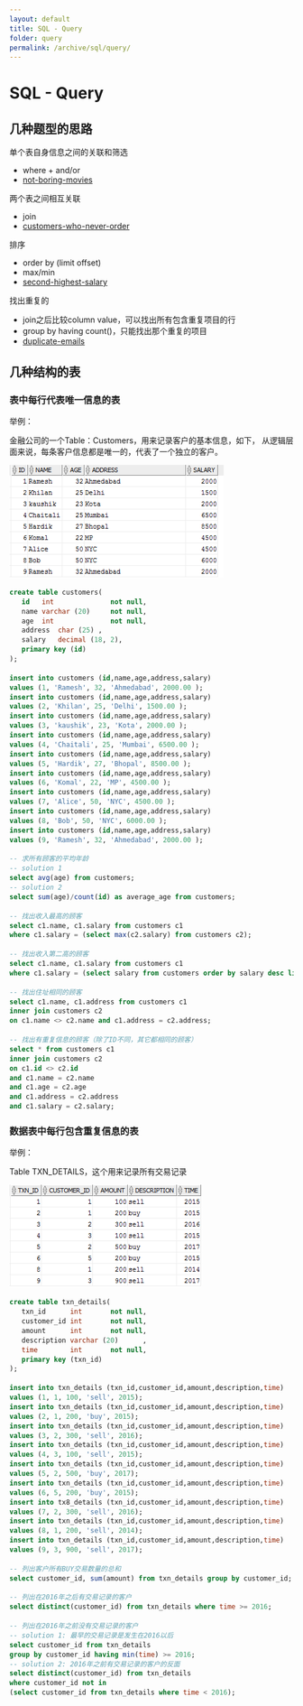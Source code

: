 ```yaml
---
layout: default
title: SQL - Query
folder: query
permalink: /archive/sql/query/
---
```


# SQL - Query

## 几种题型的思路

单个表自身信息之间的关联和筛选
- where + and/or
- [not-boring-movies](https://leetcode.com/problems/not-boring-movies/description/)

两个表之间相互关联
- join
- [customers-who-never-order](https://leetcode.com/problems/customers-who-never-order/description/)

排序
- order by (limit offset)
- max/min
- [second-highest-salary](https://leetcode.com/problems/second-highest-salary/description/)

找出重复的
- join之后比较column value，可以找出所有包含重复项目的行
- group by having count()，只能找出那个重复的项目
- [duplicate-emails](https://leetcode.com/problems/duplicate-emails/description/)

## 几种结构的表

### 表中每行代表唯一信息的表

举例：

金融公司的一个Table：Customers，用来记录客户的基本信息，如下，
从逻辑层面来说，每条客户信息都是唯一的，代表了一个独立的客户。

![sql-query-1](img/sql-query-1.png)

~~~ sql
create table customers(
   id   int              not null,
   name varchar (20)     not null,
   age  int              not null,
   address  char (25) ,
   salary   decimal (18, 2),       
   primary key (id)
);

insert into customers (id,name,age,address,salary)
values (1, 'Ramesh', 32, 'Ahmedabad', 2000.00 );
insert into customers (id,name,age,address,salary)
values (2, 'Khilan', 25, 'Delhi', 1500.00 );
insert into customers (id,name,age,address,salary)
values (3, 'kaushik', 23, 'Kota', 2000.00 );
insert into customers (id,name,age,address,salary)
values (4, 'Chaitali', 25, 'Mumbai', 6500.00 );
insert into customers (id,name,age,address,salary)
values (5, 'Hardik', 27, 'Bhopal', 8500.00 );
insert into customers (id,name,age,address,salary)
values (6, 'Komal', 22, 'MP', 4500.00 );
insert into customers (id,name,age,address,salary)
values (7, 'Alice', 50, 'NYC', 4500.00 );
insert into customers (id,name,age,address,salary)
values (8, 'Bob', 50, 'NYC', 6000.00 );
insert into customers (id,name,age,address,salary)
values (9, 'Ramesh', 32, 'Ahmedabad', 2000.00 );

-- 求所有顾客的平均年龄
-- solution 1
select avg(age) from customers;
-- solution 2
select sum(age)/count(id) as average_age from customers;

-- 找出收入最高的顾客
select c1.name, c1.salary from customers c1
where c1.salary = (select max(c2.salary) from customers c2);

-- 找出收入第二高的顾客
select c1.name, c1.salary from customers c1
where c1.salary = (select salary from customers order by salary desc limit 1 offset 1);

-- 找出住址相同的顾客
select c1.name, c1.address from customers c1
inner join customers c2
on c1.name <> c2.name and c1.address = c2.address;

-- 找出有重复信息的顾客（除了ID不同，其它都相同的顾客）
select * from customers c1
inner join customers c2
on c1.id <> c2.id
and c1.name = c2.name
and c1.age = c2.age
and c1.address = c2.address
and c1.salary = c2.salary;
~~~

### 数据表中每行包含重复信息的表

举例：

Table TXN_DETAILS，这个用来记录所有交易记录

![sql-query-2](img/sql-query-2.png)

~~~ sql
create table txn_details(
   txn_id      int       not null,
   customer_id int       not null,
   amount      int       not null,
   description varchar (20)      ,
   time        int       not null,
   primary key (txn_id)
);

insert into txn_details (txn_id,customer_id,amount,description,time)
values (1, 1, 100, 'sell', 2015);
insert into txn_details (txn_id,customer_id,amount,description,time)
values (2, 1, 200, 'buy', 2015);
insert into txn_details (txn_id,customer_id,amount,description,time)
values (3, 2, 300, 'sell', 2016);
insert into txn_details (txn_id,customer_id,amount,description,time)
values (4, 3, 100, 'sell', 2015);
insert into txn_details (txn_id,customer_id,amount,description,time)
values (5, 2, 500, 'buy', 2017);
insert into txn_details (txn_id,customer_id,amount,description,time)
values (6, 5, 200, 'buy', 2015);
insert into tx8_details (txn_id,customer_id,amount,description,time)
values (7, 2, 300, 'sell', 2016);
insert into txn_details (txn_id,customer_id,amount,description,time)
values (8, 1, 200, 'sell', 2014);
insert into txn_details (txn_id,customer_id,amount,description,time)
values (9, 3, 900, 'sell', 2017);

-- 列出客户所有BUY交易数量的总和
select customer_id, sum(amount) from txn_details group by customer_id;

-- 列出在2016年之后有交易记录的客户
select distinct(customer_id) from txn_details where time >= 2016;

-- 列出在2016年之前没有交易记录的客户
-- solution 1: 最早的交易记录是发生在2016以后
select customer_id from txn_details
group by customer_id having min(time) >= 2016;
-- solution 2: 2016年之前有交易记录的客户的反面
select distinct(customer_id) from txn_details
where customer_id not in
(select customer_id from txn_details where time < 2016);
~~~
